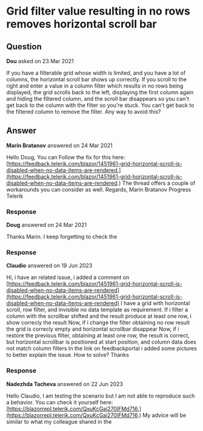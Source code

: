 # Grid filter value resulting in no rows removes horizontal scroll bar

## Question

**Dou** asked on 23 Mar 2021

If you have a filterable grid whose width is limited, and you have a lot of columns, the horizontal scroll bar shows up correctly. If you scroll to the right and enter a value in a column filter which results in no rows being displayed, the grid scrolls back to the left, displaying the first column again and hiding the filtered column, and the scroll bar disappears so you can't get back to the column with the filter so you're stuck. You can't get back to the filtered column to remove the filter. Any way to avoid this?

## Answer

**Marin Bratanov** answered on 24 Mar 2021

Hello Doug, You can Follow the fix for this here: [https://feedback.telerik.com/blazor/1451961-grid-horizontal-scroll-is-disabled-when-no-data-items-are-rendered.](https://feedback.telerik.com/blazor/1451961-grid-horizontal-scroll-is-disabled-when-no-data-items-are-rendered.) The thread offers a couple of workarounds you can consider as well. Regards, Marin Bratanov Progress Telerik

### Response

**Doug** answered on 24 Mar 2021

Thanks Marin. I keep forgetting to check the

### Response

**Claudio** answered on 19 Jun 2023

Hi, i have an related issue, i added a comment on [https://feedback.telerik.com/blazor/1451961-grid-horizontal-scroll-is-disabled-when-no-data-items-are-rendered](https://feedback.telerik.com/blazor/1451961-grid-horizontal-scroll-is-disabled-when-no-data-items-are-rendered) I have a grid with horizontal scroll, row filter, and invisible no data template as requirement. If i filter a column with the scrollbar shifted and the result produce at least one row, i show correcly the result Now, if i change the filter obtaining no row result the grid is correcly empty and horizontal scrollbar disappear Now, if i restore the previous filter, obtaining at least one row, the result is correct, but horizontal scrollbar is positioned at start position, and column data does not match column filters In the link on feedbackportal i added some pictures to better explain the issue. How to solve? Thanks

### Response

**Nadezhda Tacheva** answered on 22 Jun 2023

Hello Claudio, I am testing the scenario but I am not able to reproduce such a behavior. You can check it yourself here: [https://blazorrepl.telerik.com/QxuKcGai270IFMd716.](https://blazorrepl.telerik.com/QxuKcGai270IFMd716.) My advice will be similar to what my colleague shared in the

